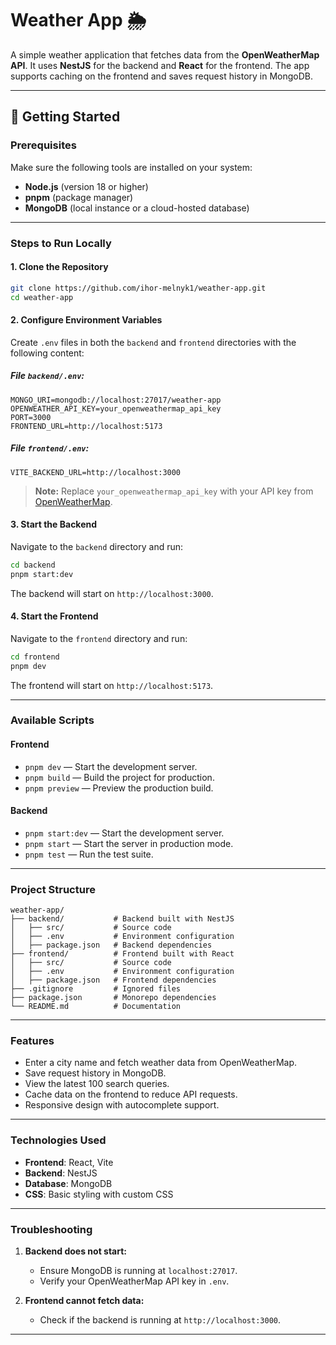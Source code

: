 # Weather App 🌦️

A simple weather application that fetches data from the **OpenWeatherMap API**. It uses **NestJS** for the backend and **React** for the frontend. The app supports caching on the frontend and saves request history in MongoDB.

---

## 🚀 Getting Started

### **Prerequisites**

Make sure the following tools are installed on your system:
- **Node.js** (version 18 or higher)
- **pnpm** (package manager)
- **MongoDB** (local instance or a cloud-hosted database)

---

### **Steps to Run Locally**

#### 1. Clone the Repository
```bash
git clone https://github.com/ihor-melnyk1/weather-app.git
cd weather-app
```

#### 2. Configure Environment Variables

Create `.env` files in both the `backend` and `frontend` directories with the following content:

##### **File `backend/.env`:**
```env
MONGO_URI=mongodb://localhost:27017/weather-app
OPENWEATHER_API_KEY=your_openweathermap_api_key
PORT=3000
FRONTEND_URL=http://localhost:5173
```

##### **File `frontend/.env`:**
```env
VITE_BACKEND_URL=http://localhost:3000
```

> **Note:** Replace `your_openweathermap_api_key` with your API key from [OpenWeatherMap](https://openweathermap.org/api).

#### 3. Start the Backend

Navigate to the `backend` directory and run:
```bash
cd backend
pnpm start:dev
```

The backend will start on `http://localhost:3000`.

#### 4. Start the Frontend

Navigate to the `frontend` directory and run:
```bash
cd frontend
pnpm dev
```

The frontend will start on `http://localhost:5173`.

---

### **Available Scripts**

#### **Frontend**
- `pnpm dev` — Start the development server.
- `pnpm build` — Build the project for production.
- `pnpm preview` — Preview the production build.

#### **Backend**
- `pnpm start:dev` — Start the development server.
- `pnpm start` — Start the server in production mode.
- `pnpm test` — Run the test suite.

---

### **Project Structure**

```plaintext
weather-app/
├── backend/           # Backend built with NestJS
│   ├── src/           # Source code
│   ├── .env           # Environment configuration
│   ├── package.json   # Backend dependencies
├── frontend/          # Frontend built with React
│   ├── src/           # Source code
│   ├── .env           # Environment configuration
│   ├── package.json   # Frontend dependencies
├── .gitignore         # Ignored files
├── package.json       # Monorepo dependencies
└── README.md          # Documentation
```

---

### **Features**

- Enter a city name and fetch weather data from OpenWeatherMap.
- Save request history in MongoDB.
- View the latest 100 search queries.
- Cache data on the frontend to reduce API requests.
- Responsive design with autocomplete support.

---

### **Technologies Used**

- **Frontend**: React, Vite
- **Backend**: NestJS
- **Database**: MongoDB
- **CSS**: Basic styling with custom CSS

---

### **Troubleshooting**

1. **Backend does not start:**
   - Ensure MongoDB is running at `localhost:27017`.
   - Verify your OpenWeatherMap API key in `.env`.

2. **Frontend cannot fetch data:**
   - Check if the backend is running at `http://localhost:3000`.

---
